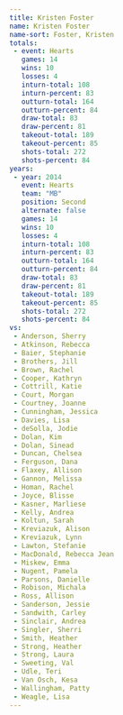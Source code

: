 ```yaml
---
title: Kristen Foster
name: Kristen Foster
name-sort: Foster, Kristen
totals:
 - event: Hearts
   games: 14
   wins: 10
   losses: 4
   inturn-total: 108
   inturn-percent: 83
   outturn-total: 164
   outturn-percent: 84
   draw-total: 83
   draw-percent: 81
   takeout-total: 189
   takeout-percent: 85
   shots-total: 272
   shots-percent: 84
years:
 - year: 2014
   event: Hearts
   team: "MB"
   position: Second
   alternate: false
   games: 14
   wins: 10
   losses: 4
   inturn-total: 108
   inturn-percent: 83
   outturn-total: 164
   outturn-percent: 84
   draw-total: 83
   draw-percent: 81
   takeout-total: 189
   takeout-percent: 85
   shots-total: 272
   shots-percent: 84
vs:
 - Anderson, Sherry
 - Atkinson, Rebecca
 - Baier, Stephanie
 - Brothers, Jill
 - Brown, Rachel
 - Cooper, Kathryn
 - Cottrill, Katie
 - Court, Morgan
 - Courtney, Joanne
 - Cunningham, Jessica
 - Davies, Lisa
 - deSolla, Jodie
 - Dolan, Kim
 - Dolan, Sinead
 - Duncan, Chelsea
 - Ferguson, Dana
 - Flaxey, Allison
 - Gannon, Melissa
 - Homan, Rachel
 - Joyce, Blisse
 - Kasner, Marliese
 - Kelly, Andrea
 - Koltun, Sarah
 - Kreviazuk, Alison
 - Kreviazuk, Lynn
 - Lawton, Stefanie
 - MacDonald, Rebecca Jean
 - Miskew, Emma
 - Nugent, Pamela
 - Parsons, Danielle
 - Robison, Michala
 - Ross, Allison
 - Sanderson, Jessie
 - Sandwith, Carley
 - Sinclair, Andrea
 - Singler, Sherri
 - Smith, Heather
 - Strong, Heather
 - Strong, Laura
 - Sweeting, Val
 - Udle, Teri
 - Van Osch, Kesa
 - Wallingham, Patty
 - Weagle, Lisa
---
```

